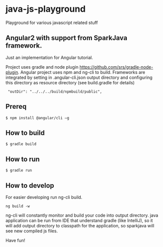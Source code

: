# java-js-playground
Playground for various javascript related stuff

## Angular2 with support from SparkJava framework.
Just an implementation for Angular tutorial.

Project uses gradle and node plugin https://github.com/srs/gradle-node-plugin.
Angular project uses npm and ng-cli to build.
Frameworks are integrated by setting in .angular-cli.json output
directory and configuring this directory as resource directory (see build.gradle for details)
```
 "outDir": "../../../build/npmbuild/public",
```

## Prereq
```
$ npm install @angular/cli –g
```

## How to build
```
$ gradle build
```

## How to run
```
$ gradle run
```


## How to develop
For easier developing run ng-cli build.
```
ng build -w
```
ng-cli will constantly monitor and build your code into output directory.
java application can be run from IDE that understand gradle (like IntelliJ),
so it will add output directory to classpath for the application, so sparkjava will
see new compiled js files.

Have fun!
